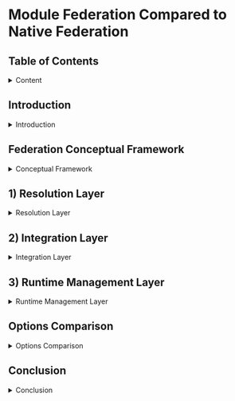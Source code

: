 # Module Federation Compared to Native Federation

## Table of Contents

<details>

<summary>Content</summary>

1. [Introduction](#introduction)
2. [Federation Conceptual Framework](#federation-conceptual-framework)
3. [Resolution Layer](#1-resolution-layer)
    1. [Runtime Initialization Step](#1a-runtime-initialization-step)
        - Configurability
        - Independence
    2. [Code Resolution Step](#1b-code-resolution-step)
        - Initial Load Performance
    3. [Resolution Layer Real World Impact](#resolution-layer-real-world-impact)
4. [Integration Layer](#2-integration-layer)
    1. [Dependency Resolution Step](#2a-dependency-resolution-step)
        - Version Management
        - Sharing Strategy
    2. [Module Integration Step](#2b-module-integration-step)
        - Initialization Control
        - Scope Isolation
        - Error Handling
    3. [Integration Layer Real World Impact](#integration-layer-real-world-impact)
5. [Runtime Management Layer](#3-runtime-management-layer)
    1. [Runtime Control Step](#3a-runtime-control-step)
        - Module Loading
        - Lifecycle Management
        - Module Graph Management
    2. [Runtime Extension Step](#3b-runtime-extension-step)
        - Plugin Support
        - Error Handling
        - Real World Impact
        - Monitoring Capabilities
    3. [Runtime Management Layer Real World Impact](#runtime-management-layer-real-world-impact)
6. [Options Comparison](#options-comparison)
7. [Conclusion](#conclusion)

</details>

## Introduction

<details>

<summary>Introduction</summary>

Module Federation (MF) and Native Federation (NF) represent two distinct approaches to implementing the same concept of code federation. Each approach comes with its own strengths and weaknesses, making the choice between them highly dependent on the specific needs and requirements of the application.

To provide a structured comparison, we will analyze both approaches using the Federation Conceptual Framework, evaluating their strengths and weaknesses within a standardized model.

The ultimate goal is to determine the "Real World" impacts of choosing between MF and NF. As such, the Real World impact will be discussed in each layer, with a high-level summary in the Conclusion section.

</details>

## Federation Conceptual Framework

<details>

<summary>Conceptual Framework</summary>

Federation consists of three layers: Resolution, Integration, and Management.

- **Layers** represent the logically distinct phases of the concept of Federation. Each layer contains steps defining key processes within the layer.
- **Steps** describe the granular happenings within each layer. Steps are measured by properties that provide meaningful comparisons between implementations.
- **Properties** define key characteristics of each step and provide objective comparison criteria.

The following sections analyze each layer, breaking down steps and properties to compare Module Federation and Native Federation.

</details>

## 1) Resolution Layer

<details>

<summary>Resolution Layer</summary>

The Resolution Layer is the first step in federation, where code is resolved and loaded into the consumer's runtime. It consists of:

- 1.a) Runtime initialization: Configuring the runtime environment
- 1.b) Code Resolution: Loading remote modules into the consumer runtime

### 1.a) Runtime Initialization Step

Measured by:

- Configurability: The options for configuring the runtime
- Independence: Independent runtime support

| Property               | Native Federation     | Module Federation |
| --------------------- | --------------------- | ----------------- |
| Configurability | No support for share scope configuration. Smaller API. | Can configure shared deps at runtime. Broader API. |
| Independence | No default support for independent runtimes or nested remotes. | Supports independent runtimes and nested remotes. |

#### Configurability

Module Federation [init](https://module-federation.io/guide/basic/runtime.html#init) allows runtime share scope configuration in addition to remotes.

#### Independence

Native Federation relies on import maps, requiring all remotes to be defined in the host, introducing tight coupling. Module Federation supports independent runtimes, allowing services to load dynamically without host coordination.

**Example:** With Module Federation, products like Thread can manage service dependencies independently, such as Content Viewer, without host involvement.

### 1.b) Code Resolution Step

Native Federation uses browser-native Import Maps, while Module Federation employs a Container API that loads modules via a JSON manifest and Webpack's container runtime.

Measured by:

- **Initial Load Performance**: Network calls, render-blocking resources, LCP, CPU throttle

| Property               | Native Federation     | Module Federation |
| --------------------- | --------------------- | ----------------- |
| Initial load Performance | Less performant | More performant |
| # Network calls | 19 | 11 |
| # Render blocking resource | 1 | 0 |
| LCP normal connection | 110ms | 50ms |
| LCP Fast 4G | 1.48s | 0.62s |
| LCP Slow 4G | 5.03s | 2.14s |
| LCP 3G | 17.70s | 6.14s |
| LCP CPU throttle 20x | 0.89s | 0.49s |
| Runtime init | 24.86 ms | 18.73 ms |

> Note: These lab metrics were conducted on a Apple M3 Max chip with 36 GB and 5G internet connection.
> The methodology involved using Chrome Developer tools to throttle the CPU and Network.
> The data was gathered using Chrome Developer tools performance panel, custom performance timings, and lighthouse.
> Network cache was disabled to ensure initial load conditions were not cached. For more please see [measurements](./performance-measurements/)

#### Initial Load Performance

Native Federation requires more network requests, impacting performance on poor connections. A render-blocking resource (`es-module-shims.js`) further slows app loading if bottle-necked.

### Resolution Layer Real-World Impact

The technical differences in the Resolution Layer translate into business impacts including:

- **Module Federation**: Lower bounce rates, better conversion, improved performance on low-end devices.
- **Native Federation**: Higher bounce rates, limited reach in emerging markets, best suited for robust infrastructure.

</details>

## 2) Integration Layer

<details>

<summary>Integration Layer</summary>

Handles how federated remotes integrate into the consumer runtime.

It consists of the following steps:

- 2.a) Dependency Resolution: Managing dependencies and their versions
- 2.b) Module Integration: Loading and initializing federated modules

### 2.a) Dependency Resolution Step

Dependency Resolution step is measured by the following Properties:

- **Version Management**: Dependency version handling
- **Sharing Strategy**: Shared dependency handling

| Property | Native Federation | Module Federation |
|----------|------------------|-------------------|
| Version Management | Import Maps | Semver ranges |
| Sharing Strategy | Build-time configuration | Flexible sharing strategies |

#### Version Management

Native Federation uses Import Maps and EcmaScript modules to manage shared dependencies. It provides the `shareAll` helper that can share all dependencies found in package.json, with options for singleton management and version control. While it requires more precise version matching, it embraces emerging browser standards for module resolution.

Module Federation uses a container-based architecture that enables flexible version resolution through semver ranges, providing more flexibility in version management.

#### Sharing Strategy

Native Federation provides a straightforward sharing strategy through the `shareAll` helper with configurable options: `singleton`, `strictVersion`, `requiredVersion`, `includeSecondaries`, and `skip`

Module Federation offers similar capabilities through its container-based architecture, with additional configuration options for advanced sharing scenarios.

### 2.b) Module Integration Step

Module Integration step is measured by the following Properties:

- **Initialization Control**: Control over module initialization
- **Scope Isolation**: Module boundary management

| Property               | Native Federation     | Module Federation |
| --------------------- | --------------------- | ----------------- |
| Initialization Control | Standard ESM initialization | Container initialization API |
| Scope Isolation | Basic ES Module scoping | Enhanced container isolation |

#### Initialization Control

Module Federation's container initialization API offers fine-grained control over module loading and initialization, while Native Federation uses standard ESM initialization.

#### Scope Isolation

Module Federation provides enhanced container isolation through its container-based architecture, while Native Federation relies on basic ES Module scoping.

### Integration Layer Real World Impact

The Integration Layer capabilities translate into significant implications for development teams and business outcomes:

1. **Authentication and Session Management**
   - Module Federation enables immediate user session validation with built-in singleton management, preventing unauthorized access and reducing authentication-related UI flickers
   - Native Federation requires manual implementation of authentication singletons, leading to more complex session management and potential inconsistencies across micro-frontends

2. **Feature Flag Systems**
   - Module Federation's eager loading capability ensures feature flags are loaded and evaluated during bootstrap, preventing UI flickering and enabling immediate feature decisions
   - Share scope system enables consistent feature flag state across all micro-frontends
   - Native Federation's ESM-based loading requires additional coordination of feature flag systems, potentially causing inconsistent feature rendering and increased development overhead

3. **Global State Management**
   - Module Federation's eager shared dependencies and container initialization ensure state is available immediately, reducing state synchronization issues
   - Share scope system provides a unified state management layer across all micro-frontends
   - Native Federation's basic ESM scoping requires manual state synchronization, requiring additional effort to maintain state consistency

</details>

## 3) Runtime Management Layer

<details>

<summary>Runtime Management Layer</summary>

Handles runtime execution management.

Consists of the following steps:

- 3.a) Runtime Control: Managing and controlling the loading, access, and execution of federated dependencies
- 3.b) Runtime Extension: Extending the runtime with plugins and custom behaviors

### 3.a) Runtime Control Step

Runtime Control step is measured by the following Properties:

- Module Loading: How modules are loaded and initialized
- Lifecycle Management: How module lifecycles are managed
- Module Graph Management: How the module graph is updated during runtime

| Property               | Native Federation     | Module Federation |
| --------------------- | --------------------- | ----------------- |
| Module Loading | Limited control | Programmatic control |
| Lifecycle Management | Basic ESM lifecycle | Full lifecycle control |
| Module Graph Management | Basic support | Advanced control |

#### Module Loading

Module Federation provides programmatic control over module loading through its container API, allowing fine-grained control over how and when modules are loaded. Native Federation relies on the browser's built-in module loading system, offering less control.

#### Lifecycle Management

Module Federation enables full control over module initialization and cleanup through its container architecture. Native Federation uses standard ESM lifecycle management with limited control options.

### 3.b) Runtime Extension Step

Runtime Extension step is measured by the following Properties:

- Plugin Support: Ability to extend runtime behavior through plugins
- Error Handling: Customization of error recovery and handling
- Monitoring Capabilities: Support for logging and performance tracking
- Security Controls: Implementation of access control and license enforcement

| Property | Native Federation | Module Federation |
|--|--|--|
| Plugin Support | No plugin system | Extensible plugin system |
| Security Controls | Manual implementation required | Plugin-based security framework |
| Error Handling | Manual error handling | Built-in recovery mechanisms |
| Monitoring Capabilities | Limited monitoring | Comprehensive monitoring |

#### Plugin Support

Module Federation's runtime is extensible through a plugin system that enables. Native Federation's integration with standard ES modules means error handling must be managed manually.

#### Security Controls

Module Federation's plugin architecture significantly reduces the effort required to implement:

- **License Enforcement**: Built-in capabilities to restrict module access based on license status
- **Role-Based Access**: Granular control over which teams or services can access specific modules
- **Usage Tracking**: Automated monitoring of module consumption for license compliance
- **Security Policies**: Centralized implementation of security rules across all federated modules

#### Error Handling

Module Federation's runtime provides built-in error recovery mechanisms for:

- **Module Loading**: Graceful error handling for failed module loading
- **Module Initialization**: Graceful error handling for failed module initialization

Native Federation's integration with standard ES modules means error handling must be managed manually.

#### Monitoring Capabilities

Module Federation provides comprehensive logging and monitoring hooks for tracking:

### Runtime Management Layer Real World Impact

The technical capabilities of the Runtime Management Layer translate into significant business and operational impacts:

1. **Access Control and Security**
   - Lower development costs for implementing security controls
   - Higher likelihood of license compliance through automated enforcement
   - Reduced risk of unauthorized module access
   - Simplified audit trails for security compliance

2. **Error Handling**
   - Lower development costs for implementing error recovery mechanisms
   - Higher likelihood of graceful error handling
   - Reduced risk of system downtime due to errors
   - Simplified error recovery mechanisms

3. **Monitoring Capabilities**
   - Increased visibility for module usage patterns, leading to more insights on composition patterns
   - Lower effort to debug and troubleshoot issues

</details>

## Options Comparison

<details>

<summary>Options Comparison</summary>

### High-Level Summary on Differences

Module Federation and Native Federation represent quite similar mental models, but they are fundamentally different implementation to code federation:

- **Architecture**: Module Federation uses a container-based architecture with a virtual module system, while Native Federation leverages browser-native ES Modules and Import Maps.

- **Performance**: Module Federation demonstrates better initial load performance with fewer network requests and no render-blocking resources, resulting in faster LCP across various network conditions.

- **Runtime Control**: Module Federation provides extensive runtime control through its container API, while Native Federation offers basic ESM-based control.

- **Dependency Management**: Module Federation supports flexible version management with semver ranges, while Native Federation requires exact version matches.

### Detailed Comparison

| Federation Layer | Native Federation | Module Federation |
| ---------------- | ----------------- | ----------------- |
| Resolution | - Uses browser-native Import Maps<br>- More network requests (19 vs 11)<br>- Has render-blocking resources<br>- Slower LCP across network conditions | - Container-based virtual module system<br>- Fewer network requests<br>- No render-blocking resources<br>- Better LCP performance<br>- Runtime share scope configuration |
| Integration | - **User Experience**: Immediate session validation and feature flag evaluation prevents UI flickering<br>- **Market Reach**: Smart dependency sharing reduces bundle sizes, improving load times in low-bandwidth markets<br>- **Reliability**: Built-in error handling and recovery mechanisms reduce service disruptions<br>- **Feature Consistency**: Share scope system ensures consistent feature flags and state across micro-frontends | - **Initial Simplicity**: Standard ES modules provide familiar user experience<br>- **Market Limitations**: Bundle duplication and strict version requirements impact performance in low-bandwidth scenarios<br>- **Service Reliability**: Manual error handling increases risk of service disruptions<br>- **Feature Challenges**: Basic ES Module scoping requires additional effort for consistent feature management |
| Management | - Manual module loading control<br>- Basic ESM lifecycle<br>- No plugin system<br>- Limited monitoring capabilities<br>- Manual error handling | - Programmatic module loading with support for preloading<br>- Full lifecycle control<br>- Extensible plugin system<br>- Lifecycle based monitoring<br>- Built-in recovery mechanisms |

</details> 

## Conclusion

<details>

<summary>Conclusion</summary>

Based on our analysis across the three layers of federation, here are the real-world implications of choosing each approach:

| Layer | Module Federation | Native Federation |
| ----- | ---------------- | ----------------- |
| Resolution | - Reduced bounce rates and higher conversion rates due to faster initial page loads<br>- Larger market support for markets with slower networks and devices<br> - Overall faster LCP<br> - Independent runtime support is scalable | - Higher bounce rates and lower conversion rates due to faster initial page loads<br> - Potential performance bottlenecks in high-latency scenarios. Less market support.<br> - Overall slower LCP <br> - Additional coordination overhead as system grows due to no nested runtime support |
| Integration | - Immediate user session validation and feature flag evaluation prevents UI flickering<br>- Smart dependency sharing reduces bundle sizes, improving load times in low-bandwidth markets<br>- Built-in error handling and recovery mechanisms reduce service disruptions<br>- Share scope system ensures consistent feature flags and state across micro-frontends | - Standard ES modules provide familiar user experience<br>- Bundle duplication and strict version requirements impact performance in low-bandwidth scenarios<br>- Manual error handling increases risk of service disruptions<br>- Basic ES Module scoping requires additional effort for consistent feature management |
| Management | - Automated license enforcement and access controls reduce security incidents<br>- Built-in monitoring provides faster issue detection and resolution<br>- Plugin system enables rapid feature deployment and customization<br>- Comprehensive error recovery reduces service downtime | - Manual security implementation increases vulnerability risks<br>- Limited monitoring capabilities extend time to detect and resolve issues<br>- Basic runtime controls restrict feature deployment flexibility<br>- Manual error handling leads to longer service recovery times |

This comparison demonstrates that Module Federation offers more flexibility and power at the cost of complexity, while Native Federation provides a simpler approach with some limitations. The choice between them should be based on specific project requirements, team expertise, and business needs.

</details>